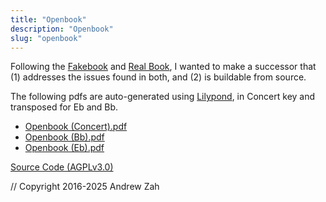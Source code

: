 ```yaml
---
title: "Openbook"
description: "Openbook"
slug: "openbook"
---
```


Following the [Fakebook](https://en.wikipedia.org/wiki/Lead_sheet) and
[Real Book](https://en.wikipedia.org/wiki/Real_Book), I wanted to make a
successor that (1) addresses the issues found in both, and (2) is buildable from
source.

The following pdfs are auto-generated using [Lilypond](https://lilypond.org/),
in Concert key and transposed for Eb and Bb.

- [Openbook (Concert).pdf](/openbook-Concert.pdf)
- [Openbook (Bb).pdf](/openbook-Bb.pdf)
- [Openbook (Eb).pdf](/openbook-Eb.pdf)

[Source Code (AGPLv3.0)](https://github.com/andrewzah/openbook/)

// Copyright 2016-2025 Andrew Zah
